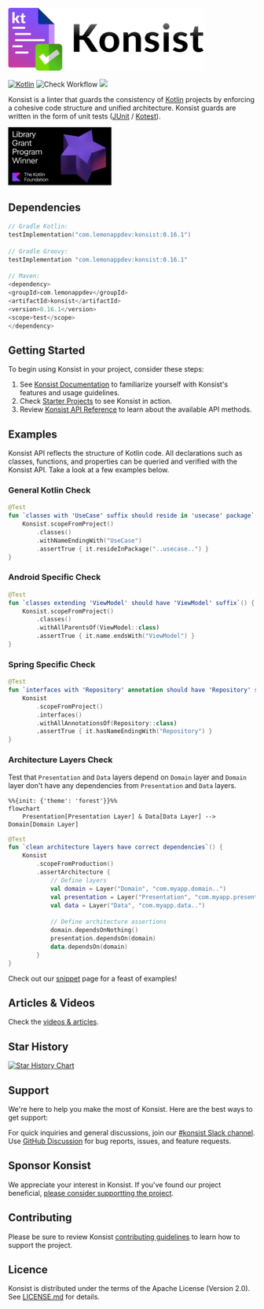 <p align="left">
    <img src="misc/konsist-logo/logo.png" alt="Konsit Logo" width="400">
</p>

[![Kotlin](https://img.shields.io/badge/Kotlin-blue.svg?style=flat&logo=kotlin)](https://kotlinlang.org)
![Check Workflow](https://github.com/LemonAppDev/konsist/actions/workflows/check.yml/badge.svg)
[<img src="https://img.shields.io/maven-central/v/com.lemonappdev/konsist?label=Release"/>](https://central.sonatype.com/artifact/com.lemonappdev/konsist)

Konsist is a linter that guards the consistency of [Kotlin](https://kotlinlang.org/) projects by enforcing a cohesive
code structure
and unified architecture. Konsist guards are written in the form of unit
tests ([JUnit](https://junit.org/) / [Kotest](https://kotest.io/)).

<p align="left">
  <a href="https://kotlinfoundation.org/news/grants-program-winners-24/" target="_blank" rel="noopener noreferrer">
    <img src="misc/library-grant-program-winner.png" alt="Library Grant Program Winner 2024" title="Library Grant 
Program Winner 2024" width="210">
  </a>
</p>

## Dependencies

```kotlin
// Gradle Kotlin:
testImplementation("com.lemonappdev:konsist:0.16.1")

// Gradle Groovy:
testImplementation "com.lemonappdev:konsist:0.16.1"

// Maven:
<dependency>
<groupId>com.lemonappdev</groupId>
<artifactId>konsist</artifactId>
<version>0.16.1</version>
<scope>test</scope>
</dependency>
```

## Getting Started

To begin using Konsist in your project, consider these steps:

1. See [Konsist Documentation](https://docs.konsist.lemonappdev.com/) to familiarize yourself with Konsist's
   features and usage guidelines.
2. Check [Starter Projects](https://github.com/LemonAppDev/konsist/tree/main/samples/starter-projects) to see Konsist in
   action.
3. Review [Konsist API Reference](https://reference.konsist.lemonappdev.com) to learn about the available API methods.

## Examples

Konsist API reflects the structure of Kotlin code. All declarations such as classes, functions, and properties can be
queried and verified with the Konsist API. Take a look at a few examples below.

### General Kotlin Check

```kotlin
@Test
fun `classes with 'UseCase' suffix should reside in 'usecase' package`() {
    Konsist.scopeFromProject()
        .classes()
        .withNameEndingWith("UseCase")
        .assertTrue { it.resideInPackage("..usecase..") }
}
```

### Android Specific Check

```kotlin
@Test
fun `classes extending 'ViewModel' should have 'ViewModel' suffix`() {
    Konsist.scopeFromProject()
        .classes()
        .withAllParentsOf(ViewModel::class)
        .assertTrue { it.name.endsWith("ViewModel") }
}
```

### Spring Specific Check

```kotlin
@Test
fun `interfaces with 'Repository' annotation should have 'Repository' suffix`() {
    Konsist
        .scopeFromProject()
        .interfaces()
        .withAllAnnotationsOf(Repository::class)
        .assertTrue { it.hasNameEndingWith("Repository") }
}
```

### Architecture Layers Check

Test that `Presentation` and `Data` layers depend on `Domain` layer and `Domain` layer don't have any dependencies
from `Presentation` and `Data` layers.

```mermaid
%%{init: {'theme': 'forest'}}%%
flowchart
    Presentation[Presentation Layer] & Data[Data Layer] --> Domain[Domain Layer]
```

```kotlin
@Test
fun `clean architecture layers have correct dependencies`() {
    Konsist
        .scopeFromProduction()
        .assertArchitecture {
            // Define layers
            val domain = Layer("Domain", "com.myapp.domain..")
            val presentation = Layer("Presentation", "com.myapp.presentation..")
            val data = Layer("Data", "com.myapp.data..")

            // Define architecture assertions
            domain.dependsOnNothing()
            presentation.dependsOn(domain)
            data.dependsOn(domain)
        }
}
```

Check out our [snippet](https://docs.konsist.lemonappdev.com/inspiration/snippets) page for a feast of examples!

## Articles & Videos

Check the [videos & articles](https://docs.konsist.lemonappdev.com/getting-started/getting-started/articles).

## Star History

[![Star History Chart](https://api.star-history.com/svg?repos=LemonAppDev/konsist&type=Date)](https://star-history.com/#LemonAppDev/konsist&Date)

## Support

We're here to help you make the most of Konsist. Here are the best ways to get support:

For quick inquiries and general discussions, join
our [#konsist Slack channel](https://kotlinlang.slack.com/archives/C05QG9FD6KS).
Use [GitHub Discussion](https://github.com/LemonAppDev/konsist/discussions) for bug reports, issues, and feature
requests.

## Sponsor Konsist

We appreciate your interest in Konsist. If you've found our project beneficial, [please consider supportting the project](https://docs.konsist.lemonappdev.com/help/sponsor-konsist).

## Contributing

Please be sure to review Konsist [contributing guidelines](https://docs.konsist.lemonappdev.com/help/contributing)
to learn how to support the project.

## Licence

Konsist is distributed under the terms of the Apache License (Version 2.0). See [LICENSE.md](LICENSE) for details.
